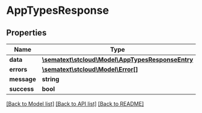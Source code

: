 # AppTypesResponse

## Properties
Name | Type | Description | Notes
------------ | ------------- | ------------- | -------------
**data** | [**\sematext\stcloud\Model\AppTypesResponseEntry**](AppTypesResponseEntry.md) |  | [optional] 
**errors** | [**\sematext\stcloud\Model\Error[]**](Error.md) |  | [optional] 
**message** | **string** |  | [optional] 
**success** | **bool** |  | [optional] 

[[Back to Model list]](../../README.md#documentation-for-models) [[Back to API list]](../../README.md#documentation-for-api-endpoints) [[Back to README]](../../README.md)

